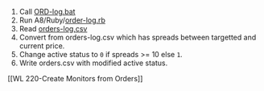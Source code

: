 1. Call [ORD-log.bat](https://github.com/santimcs/A7/blob/main/ORD-log.BAT)
2. Run A8/Ruby/[order-log.rb](https://github.com/santimcs/A7/blob/main/Ruby/order-log.rb)
3. Read [orders-log,csv](https://github.com/santimcs/A7/blob/main/Data/orders-log.csv)
4. Convert from orders-log.csv which has spreads between targetted and current price.
5. Change active status to `0`  if spreads >= 10 else `1`.
6.  Write orders.csv with modified active status.

[[WL 220-Create Monitors from Orders]]
